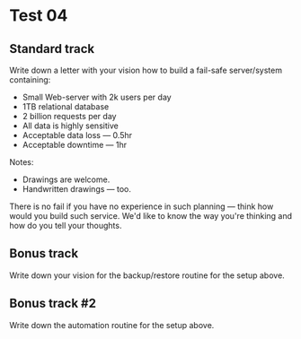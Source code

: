 # Test 04

## Standard track

Write down a letter with your vision how to build a fail-safe server/system containing:

* Small Web-server with 2k users per day
* 1TB relational database
* 2 billion requests per day
* All data is highly sensitive
* Acceptable data loss — 0.5hr
* Acceptable downtime — 1hr

Notes:

* Drawings are welcome.  
* Handwritten drawings — too.

There is no fail if you have no experience in such planning — think how would you build such service. We'd like to know the way you're thinking and how do you tell your thoughts.

## Bonus track

Write down your vision for the backup/restore routine for the setup above.

## Bonus track #2

Write down the automation routine for the setup above.
